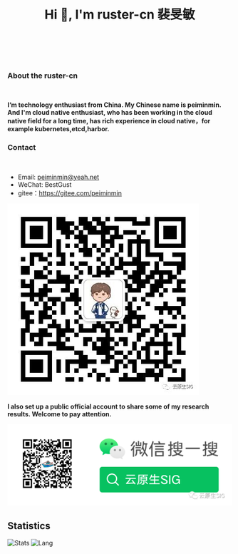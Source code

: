 <h1 align="center">Hi 👋, I'm ruster-cn 裴旻敏</h1>

<h3>&nbsp</h3>
<h3>&nbsp</h3>

<h3 align="left"> About the ruster-cn</h3>
&nbsp

<b>I‘m technology enthusiast from China. My Chinese name is peiminmin. And I'm cloud native enthusiast, who has been working in the cloud native field for a long time, has rich experience in cloud native，for example kubernetes,etcd,harbor.</b>


<h3 align="left"> Contact</h3>
&nbsp

* Email: peiminmin@yeah.net
* WeChat: BestGust
* gitee：https://gitee.com/peiminmin

![Personal WeChat](https://raw.githubusercontent.com/ruster-cn/ruster-cn/master/80353346f9ae8eee97de408592c98032.jpg)

<b>I also set up a public official account to share some of my research results. Welcome to pay attention.</b>

![official](https://raw.githubusercontent.com/ruster-cn/ruster-cn/master/0f7a6cffa1c57b6faa0511ebdb20dc54.jpg)



## Statistics
![Stats](https://github-readme-stats.vercel.app/api?username=peiminmin&show_icons=true)
![Lang](https://github-readme-stats.vercel.app/api/top-langs/?username=peiminmin&hide=ipynb,html&layout=compact&card_width=450)

<!---
peiminmin/peiminmin is a ✨ special ✨ repository because its `README.md` (this file) appears on your GitHub profile.
You can click the Preview link to take a look at your changes.
--->
